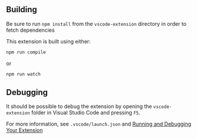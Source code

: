 ## Building

Be sure to run `npm install` from the `vscode-extension` directory in order to
fetch dependencies

This extension is built using either:

```bash
npm run compile
```

or

```bash
npm run watch
```

## Debugging

It should be possible to debug the extension by opening the `vscode-extension`
folder in Visual Studio Code and pressing `F5`.

For more information, see `.vscode/launch.json` and 
[Running and Debugging Your Extension](https://code.visualstudio.com/docs/extensions/debugging-extensions)